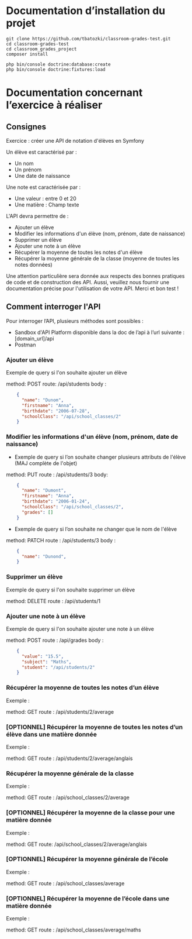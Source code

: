# Documentation d’installation du projet

```
git clone https://github.com/tbatozki/classroom-grades-test.git
cd classroom-grades-test
cd classroom_grades_project
composer install

php bin/console doctrine:database:create
php bin/console doctrine:fixtures:load
```

# Documentation concernant l’exercice à réaliser

## Consignes

Exercice : créer une API de notation d'élèves en Symfony

Un élève est caractérisé par :
* Un nom
* Un prénom
* Une date de naissance

Une note est caractérisée par :
* Une valeur : entre 0 et 20
* Une matière : Champ texte

L'API devra permettre de :
* Ajouter un élève
* Modifier les informations d'un élève (nom, prénom, date de naissance)
* Supprimer un élève
* Ajouter une note à un élève
* Récupérer la moyenne de toutes les notes d'un élève
* Récupérer la moyenne générale de la classe (moyenne de toutes les notes données)

Une attention particulière sera donnée aux respects des bonnes pratiques de code et de construction des API. Aussi, veuillez nous fournir une documentation précise pour l'utilisation de votre API.
Merci et bon test !

## Comment interroger l'API

Pour interroger l’API, plusieurs méthodes sont possibles :
* Sandbox d'API Platform disponible dans la doc de l’api à l’url suivante : [domain_url]/api
* Postman

### Ajouter un élève

Exemple de query si l'on souhaite ajouter un élève

method: POST
route: /api/students
body :
```json
    {
      "name": "Dunom",
      "firstname": "Anna",
      "birthdate": "2006-07-28",
      "schoolClass": "/api/school_classes/2"
    }
```

### Modifier les informations d'un élève (nom, prénom, date de naissance)

* Exemple de query si l’on souhaite changer plusieurs attributs
de l'élève (MAJ complète de l'objet)

method: PUT
route : /api/students/3
body:
```json
    {
      "name": "Dumont",
      "firstname": "Anna",
      "birthdate": "2006-01-24",
      "schoolClass": "/api/school_classes/2",
      "grades": []
    }
```

* Exemple de query si l’on souhaite ne changer que le nom de l'élève

method: PATCH
route : /api/students/3
body :
```json
    {
      "name": "Dunond",
    }
```

### Supprimer un élève

Exemple de query si l'on souhaite supprimer un élève

method: DELETE
route : /api/students/1

### Ajouter une note à un élève

Exemple de query si l'on souhaite ajouter une note à un élève

method: POST
route : /api/grades
body :
```json
    {
      "value": "15.5",
      "subject": "Maths",
      "student": "/api/students/2"
    }
```

### Récupérer la moyenne de toutes les notes d’un élève

Exemple :

method: GET
route : /api/students/2/average

### [OPTIONNEL] Récupérer la moyenne de toutes les notes d’un élève dans une matière donnée

Exemple :

method: GET
route : /api/students/2/average/anglais

### Récupérer la moyenne générale de la classe

Exemple :

method: GET
route : /api/school_classes/2/average

### [OPTIONNEL] Récupérer la moyenne de la classe pour une matière donnée

Exemple :

method: GET
route: /api/school_classes/2/average/anglais

### [OPTIONNEL] Récupérer la moyenne générale de l’école

Exemple :

method: GET
route : /api/school_classes/average

### [OPTIONNEL] Récupérer la moyenne de l’école dans une matière donnée

Exemple :

method: GET
route : /api/school_classes/average/maths
